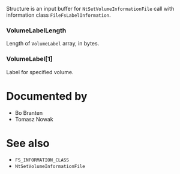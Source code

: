 Structure is an input buffer for `NtSetVolumeInformationFile` call with information class `FileFsLabelInformation`.

### VolumeLabelLength

Length of `VolumeLabel` array, in bytes.

### VolumeLabel[1]

Label for specified volume.

# Documented by

* Bo Branten
* Tomasz Nowak

# See also

* `FS_INFORMATION_CLASS`
* `NtSetVolumeInformationFile`
